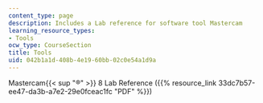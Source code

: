 ```yaml
---
content_type: page
description: Includes a Lab reference for software tool Mastercam
learning_resource_types:
- Tools
ocw_type: CourseSection
title: Tools
uid: 042b1a1d-408b-4e19-60bb-02c0e54a1d9a
---
```


Mastercam{{< sup "®" >}} 8 Lab Reference ({{% resource_link 33dc7b57-ee47-da3b-a7e2-29e0fceac1fc "PDF" %}})